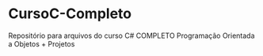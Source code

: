# CursoC-Completo
Repositório para arquivos do curso C# COMPLETO Programação Orientada a Objetos + Projetos
